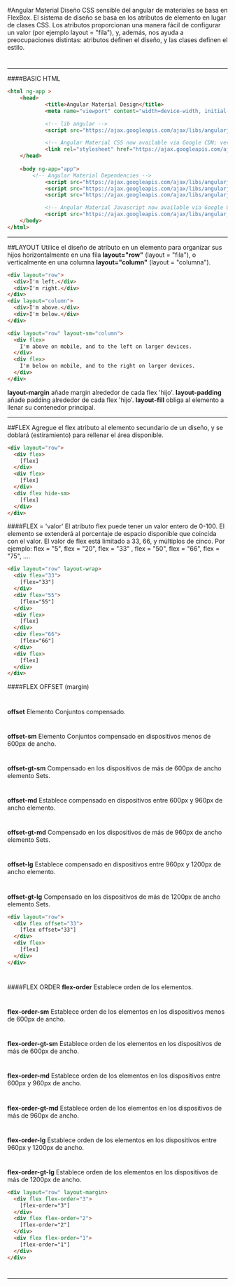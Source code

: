 #Angular Material
Diseño CSS sensible del angular de materiales se basa en FlexBox.
El sistema de diseño se basa en los atributos de elemento en lugar de clases CSS. Los atributos proporcionan una manera fácil de configurar un valor (por ejemplo layout = "fila"), y, además, nos ayuda a preocupaciones distintas: atributos definen el diseño, y las clases definen el estilo.
#
---

####BASIC HTML
```html
<html ng-app >
	<head>
	    	<title>Angular Material Design</title>
	    	<meta name="viewport" content="width=device-width, initial-scale=1, maximum-scale=1, user-scalable=no">

	    	<!-- lib angular -->
	    	<script src="https://ajax.googleapis.com/ajax/libs/angularjs/1.4.5/angular.min.js"></script>

	     	<!-- Angular Material CSS now available via Google CDN; version 0.10 used here -->
    		<link rel="stylesheet" href="https://ajax.googleapis.com/ajax/libs/angular_material/0.10.0/angular-material.min.css">
  	</head>
  	
  	<body ng-app="app">
		<!-- Angular Material Dependencies -->
	    	<script src="https://ajax.googleapis.com/ajax/libs/angularjs/1.3.15/angular.min.js"></script>
	    	<script src="https://ajax.googleapis.com/ajax/libs/angularjs/1.3.15/angular-animate.min.js"></script>
	    	<script src="https://ajax.googleapis.com/ajax/libs/angularjs/1.3.15/angular-aria.min.js"></script>

	    	<!-- Angular Material Javascript now available via Google CDN; version 0.10 used here -->
	    	<script src="https://ajax.googleapis.com/ajax/libs/angular_material/0.10.0/angular-material.min.js"></script>
	</body>
</html>
```
---
##LAYOUT
Utilice el diseño de atributo en un elemento para organizar sus hijos horizontalmente en una fila **layout="row"** (layout = "fila"), o verticalmente en una columna **layout="column"** (layout = "columna").

```html
<div layout="row">
  <div>I'm left.</div>
  <div>I'm right.</div>
</div>
<div layout="column">
  <div>I'm above.</div>
  <div>I'm below.</div>
</div>

<div layout="row" layout-sm="column">
  <div flex>
    I'm above on mobile, and to the left on larger devices.
  </div>
  <div flex>
    I'm below on mobile, and to the right on larger devices.
  </div>
</div>
```
**layout-margin** añade margin alrededor de cada flex 'hijo'.
**layout-padding** añade padding alrededor de cada flex 'hijo'.
**layout-fill** obliga al elemento a llenar su contenedor principal. 

---
##FLEX
Agregue el flex atributo al elemento secundario de un diseño, y se doblará (estiramiento) para rellenar el área disponible.
```html
<div layout="row">
  <div flex>
    [flex]
  </div>
  <div flex>
    [flex]
  </div>
  <div flex hide-sm>
    [flex]
  </div>
</div>
```

####FLEX = 'valor'
El atributo flex puede tener un valor entero de 0-100. El elemento se extenderá al porcentaje de espacio disponible que coincida con el valor. El valor de flex está limitado a 33, 66, y múltiplos de cinco. Por ejemplo: flex = "5", flex = "20", flex = "33" , flex = "50", flex = "66", flex = "75", .... 
```html
<div layout="row" layout-wrap>
  <div flex="33">
    [flex="33"]
  </div>
  <div flex="55">
    [flex="55"]
  </div>
  <div flex>
    [flex]
  </div>
  <div flex="66">
    [flex="66"]
  </div>
  <div flex>
    [flex]
  </div>
</div>
```

####FLEX OFFSET (margin)
#
**offset**	Elemento Conjuntos compensado.
#
**offset-sm**	Elemento Conjuntos compensado en dispositivos menos de 600px de ancho.
#
**offset-gt-sm**	Compensado en los dispositivos de más de 600px de ancho elemento Sets.
#
**offset-md**	Establece compensado en dispositivos entre 600px y 960px de ancho elemento.
#
**offset-gt-md**	Compensado en los dispositivos de más de 960px de ancho elemento Sets.
#
**offset-lg**	Establece compensado en dispositivos entre 960px y 1200px de ancho elemento.
#
**offset-gt-lg**	Compensado en los dispositivos de más de 1200px de ancho elemento Sets.
```html
<div layout="row">
  <div flex offset="33">
    [flex offset="33"]
  </div>
  <div flex>
    [flex]
  </div>
</div>
```
#
#


####FLEX ORDER
**flex-order**	Establece orden de los elementos.
#
**flex-order-sm**	Establece orden de los elementos en los dispositivos menos de 600px de ancho.
#
**flex-order-gt-sm**	Establece orden de los elementos en los dispositivos de más de 600px de ancho.
#
**flex-order-md**	Establece orden de los elementos en los dispositivos entre 600px y 960px de ancho.
#
**flex-order-gt-md**	Establece orden de los elementos en los dispositivos de más de 960px de ancho.
#
**flex-order-lg**	Establece orden de los elementos en los dispositivos entre 960px y 1200px de ancho.
#
**flex-order-gt-lg**	Establece orden de los elementos en los dispositivos de más de 1200px de ancho.
```html
<div layout="row" layout-margin>
  <div flex flex-order="3">
    [flex-order="3"]
  </div>
  <div flex flex-order="2">
    [flex-order="2"]
  </div>
  <div flex flex-order="1">
    [flex-order="1"]
  </div>
</div>
```
#
#
#
---
